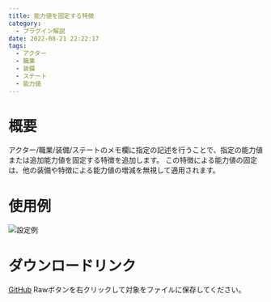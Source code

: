 ```yaml
---
title: 能力値を固定する特徴
category:
  - プラグイン解説
date: 2022-08-21 22:22:17
tags:
  - アクター
  - 職業
  - 装備
  - ステート
  - 能力値
---
```


# 概要

アクター/職業/装備/ステートのメモ欄に指定の記述を行うことで、指定の能力値または追加能力値を固定する特徴を追加します。
この特徴による能力値の固定は、他の装備や特徴による能力値の増減を無視して適用されます。

# 使用例

![設定例](setting.png "設定例")

# ダウンロードリンク

[GitHub](https://github.com/elleonard/DarkPlasma-MZ-Plugins/blob/release/DarkPlasma_FixParameterTrait.js)
Rawボタンを右クリックして対象をファイルに保存してください。
